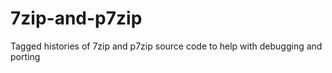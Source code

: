 7zip-and-p7zip
==============

Tagged histories of 7zip and p7zip source code to help with debugging and porting
